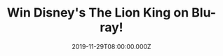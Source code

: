 ---
campaign-uuid: "c-b8c81707-9382-4bd1-a64a-81fb27128684"
type: "Competition"
category: "Entertainment"
date: "2019-11-29T08:00:00.000Z"
end-date: "2019-12-29T23:59:00.000Z"
disable-form: false
is_promoted: false
has_entry_page: true
title: "Win Disney's The Lion King on Blu-ray!"
competition-description: "<p>We have on our hands the amazing Disney movie of all\
  \ times: The Lion King.  The journey takes us to the African savanna where a future\
  \ king is born. Simba idolizes his father, King Mufasa, and takes to heart his own\
  \ royal destiny. But not everyone in the kingdom celebrates the new cub’s arrival.\
  \ Scar, Mufasa’s brother and former heir to the throne has plans of his own.</p>\n\
  <p>Such a great movie for everybody. Click below for a chance to win.</p>\n"
hero-header: "Win Disney's The Lion King on Blu-ray!"
terms-confirmation: "N/A"
banner-img: "https://assets.expresslyapp.com/asset-69df6aaf-9aa8-4ed9-abb7-5cc2bbf5d248.jpg"
logo-left-href: "https://club.expressly.io"
logo-left-image: "https://assets.expresslyapp.com/asset-e6ded450-8b40-481e-938e-1fd5b240243c.jpg"
logo-left-title: "ExpresslyClub"
bg-image-hero: "https://assets.expresslyapp.com/asset-47a5e61b-76fd-441b-b20c-7d848a70452f.jpg"
bg-image-first: "https://assets.expresslyapp.com/asset-02939cb8-c5bd-4e00-9f27-2986e9ad9992.jpg"
section1-content: "<p>Disney’s “The Lion King, directed by Jon Favreau, journeys to\
  \ the African savanna where a future king is born. Simba idolizes his father, King\
  \ Mufasa, and takes to heart his own royal destiny. But not everyone in the kingdom\
  \ celebrates the new cub’s arrival. Scar, Mufasa’s brother and former heir to the\
  \ throne has plans of his own.</p>\n<p>The battle for Pride Rock is ravaged with\
  \ betrayal, tragedy and drama, ultimately resulting in Simba’s exile. With help\
  \ from a curious pair of newfound friends, Simba will have to figure out how to\
  \ grow up and take back what is rightfully his.</p>\n<p>The all-star cast includes\
  \ Donald Glover as Simba, Beyoncé Knowles-Carter as Nala, James Earl Jones as Mufasa,\
  \ Chiwetel Ejiofor as Scar, Seth Rogen as Pumbaa and Billy Eichner as Timon.</p>\n"
entry-title: "Win Disney's The Lion King on Blu-ray!"
entry-content: "<p>Enter the draw to win Disney's The Lion King on Blu-ray by completing\
  \ the form below before 23:59 on the 29th of December 2019.</p>\n"
has-winner: false
prize-description: "Disney's The Lion King on Blu-ray!"
special-conditions: "Multiple entries are allowed up to one every day."
country-restrictions:
- "GB"
---